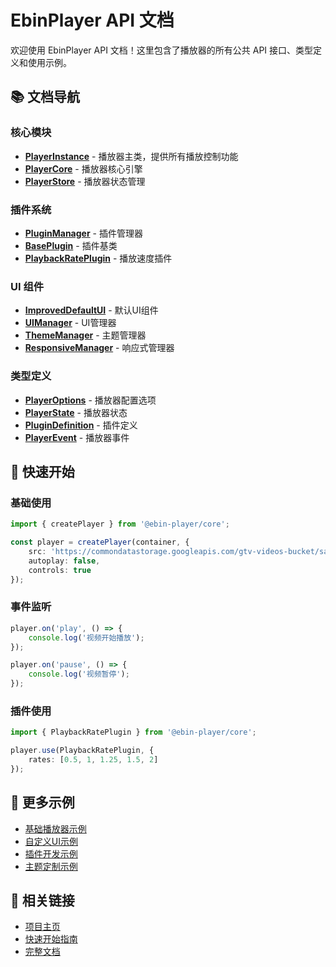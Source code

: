 # EbinPlayer API 文档

欢迎使用 EbinPlayer API 文档！这里包含了播放器的所有公共 API 接口、类型定义和使用示例。

## 📚 文档导航

### 核心模块
- **[PlayerInstance](./classes/PlayerInstance.html)** - 播放器主类，提供所有播放控制功能
- **[PlayerCore](./classes/PlayerCore.html)** - 播放器核心引擎
- **[PlayerStore](./classes/PlayerStore.html)** - 播放器状态管理

### 插件系统
- **[PluginManager](./classes/PluginManager.html)** - 插件管理器
- **[BasePlugin](./classes/BasePlugin.html)** - 插件基类
- **[PlaybackRatePlugin](./classes/PlaybackRatePlugin.html)** - 播放速度插件

### UI 组件
- **[ImprovedDefaultUI](./classes/ImprovedDefaultUI.html)** - 默认UI组件
- **[UIManager](./classes/UIManager.html)** - UI管理器
- **[ThemeManager](./classes/ThemeManager.html)** - 主题管理器
- **[ResponsiveManager](./classes/ResponsiveManager.html)** - 响应式管理器

### 类型定义
- **[PlayerOptions](./interfaces/PlayerOptions.html)** - 播放器配置选项
- **[PlayerState](./interfaces/PlayerState.html)** - 播放器状态
- **[PluginDefinition](./interfaces/PluginDefinition.html)** - 插件定义
- **[PlayerEvent](./interfaces/PlayerEvent.html)** - 播放器事件

## 🚀 快速开始

### 基础使用

```typescript
import { createPlayer } from '@ebin-player/core';

const player = createPlayer(container, {
    src: 'https://commondatastorage.googleapis.com/gtv-videos-bucket/sample/WhatCarCanYouGetForAGrand.mp4',
    autoplay: false,
    controls: true
});
```

### 事件监听

```typescript
player.on('play', () => {
    console.log('视频开始播放');
});

player.on('pause', () => {
    console.log('视频暂停');
});
```

### 插件使用

```typescript
import { PlaybackRatePlugin } from '@ebin-player/core';

player.use(PlaybackRatePlugin, {
    rates: [0.5, 1, 1.25, 1.5, 2]
});
```

## 📖 更多示例

- [基础播放器示例](../examples/basic-player.md)
- [自定义UI示例](../examples/custom-ui.md)
- [插件开发示例](../examples/plugin-development.md)
- [主题定制示例](../examples/theming.md)

## 🔗 相关链接

- [项目主页](../../README.md)
- [快速开始指南](../quick-start.md)
- [完整文档](../README.md)

